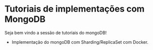 # Tutoriais de implementações com MongoDB 

Seja bem vindo a sessão de tutoriais do mongoDB!

- Implementação do mongoDB com Sharding/ReplicaSet com Docker.